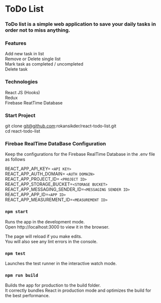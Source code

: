 # ToDo List <br/>
### ToDo list is a simple web application to save your daily tasks in order not to miss anything.  <br/>

### Features <br/>
Add new task in list  <br/>
Remove or Delete single list  <br/>
Mark task as completed / uncompleted  <br/>
Delete task  <br/>

### Technologies  <br/>
React JS (Hooks)  <br/>
Redux  <br/>
Firebase ReatTime Database  <br/>

### Start Project  <br/>
git clone git@github.com:rokansikder/react-todo-list.git  <br/>
cd react-todo-list  <br/>

### Firebae RealTime DataBase Configuration 
Keep the configurations for the Firebase RealTime Database in the .env file as follows

REACT_APP_API_KEY= `<API KEY>` <br />
REACT_APP_AUTH_DOMAIN= `<AUTH DOMAIN>` <br />
REACT_APP_PROJECT_ID= `<PROJECT ID>` <br />
REACT_APP_STORAGE_BUCKET=`<STORAGE BUCKET>` <br />
REACT_APP_MESSAGING_SENDER_ID=`<MESSAGING SENDER ID>` <br />
REACT_APP_APP_ID=`<APP ID>` <br />
REACT_APP_MEASUREMENT_ID=`<MEASUREMENT ID>` <br />


### `npm start`  <br/>
Runs the app in the development mode.  <br/>
Open http://localhost:3000 to view it in the browser.  <br/>

The page will reload if you make edits.  <br/>
You will also see any lint errors in the console.  <br/>

### `npm test`  <br/>
Launches the test runner in the interactive watch mode.  <br/>

### `npm run build`  <br/>
Builds the app for production to the build folder.  <br/>
It correctly bundles React in production mode and optimizes the build for the best performance.  <br/>

